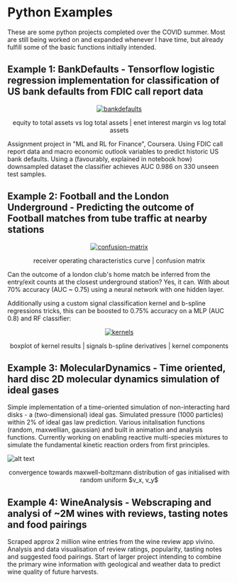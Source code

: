# Python Examples

These are some python projects completed over the COVID summer. Most are still being worked on and expanded whenever I have time, but already fulfill some of the basic functions initially intended.


## Example 1: BankDefaults - Tensorflow logistic regression implementation for classification of US bank defaults from FDIC call report data
<p align="center">
<a href="https://ibb.co/4sgfhwK"><img src="https://i.ibb.co/0BVXHpm/bankdefaults.png" alt="bankdefaults" border="0"></a>
</p>

<p align="center">
  equity to total assets vs log total assets  | enet interest margin vs log total assets
</p>

Assignment project in "ML and RL for Finance", Coursera. Using FDIC call report data and macro economic outlook variables to predict historic US bank defaults. Using a (favourably, explained in notebook how) downsampled dataset the classifier achieves AUC 0.986 on 330 unseen test samples.

## Example 2: Football and the London Underground - Predicting the outcome of Football matches from tube traffic at nearby stations
<p align="center">
<a href="https://ibb.co/K6vYN03"><img src="https://i.ibb.co/tBrSZmW/confusion-matrix.png" alt="confusion-matrix" border="0"></a>
</p>  
<p align="center">
  receiver operating characteristics curve | confusion matrix
</p>

Can the outcome of a london club's home match be inferred from the entry/exit counts at the closest underground station?
Yes, it can. With about 70% accuracy (AUC ~ 0.75) using a neural network with one hidden layer.

Additionally using a custom signal classification kernel and b-spline regressions tricks, this can be boosted to 0.75% accuracy on a MLP (AUC 0.8) and RF classifier:

<p align="center">
<a href="https://ibb.co/P58dwxC"><img src="https://i.ibb.co/nDSFzrk/kernels.png" alt="kernels" border="0"></a>
</p>

<p align="center">
  boxplot of kernel results | signals b-spline derivatives | kernel components
</p>

## Example 3: MolecularDynamics - Time oriented, hard disc 2D molecular dynamics simulation of ideal gases

Simple implementation of a time-oriented simulation of non-interacting hard disks - a (two-dimensional) ideal gas. Simulated pressure (1000 particles) within 2% of ideal gas law prediction. Various initalisation functions (random, maxwellian, gaussian) and built in animation and analysis functions. Currently working on enabling reactive multi-species mixtures to simulate the fundamental kinetic reaction orders from first principles.


![alt text](https://github.com/klotzd/CV/blob/master/Python/img/boltzmannconvergence_gif.gif)

<p align="center">
  convergence towards maxwell-boltzmann distribution of gas initialised with random uniform $v_x, v_y$
</p>

## Example 4: WineAnalysis - Webscraping and analysi of ~2M wines with reviews, tasting notes and food pairings

Scraped approx 2 million wine entries from the wine review app vivino. Analysis and data visualisation of review ratings, popularity, tasting notes and suggested food pairings. Start of larger project intending to combine the primary wine information with geological and weather data to predict wine quality of future harvests. 
